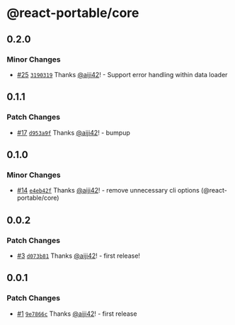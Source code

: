 # @react-portable/core

## 0.2.0

### Minor Changes

- [#25](https://github.com/ateam-dev/react-portable/pull/25) [`3190319`](https://github.com/ateam-dev/react-portable/commit/3190319d3c0cde8c8344a7f5f3cf508106a76d6c) Thanks [@aiji42](https://github.com/aiji42)! - Support error handling within data loader

## 0.1.1

### Patch Changes

- [#17](https://github.com/ateam-dev/react-portable/pull/17) [`d953a9f`](https://github.com/ateam-dev/react-portable/commit/d953a9f4b9fb8e40a4f291af444e8a872ca7a5bf) Thanks [@aiji42](https://github.com/aiji42)! - bumpup

## 0.1.0

### Minor Changes

- [#14](https://github.com/ateam-dev/react-portable/pull/14) [`e4eb42f`](https://github.com/ateam-dev/react-portable/commit/e4eb42f1df4fca90d312e5c93251d1a7ea95f1d4) Thanks [@aiji42](https://github.com/aiji42)! - remove unnecessary cli options (@react-portable/core)

## 0.0.2

### Patch Changes

- [#3](https://github.com/ateam-dev/react-portable/pull/3) [`d073b81`](https://github.com/ateam-dev/react-portable/commit/d073b8196680285c85bf70a5484df4fda7c8dff3) Thanks [@aiji42](https://github.com/aiji42)! - first release!

## 0.0.1

### Patch Changes

- [#1](https://github.com/ateam-dev/react-portable/pull/1) [`9e7866c`](https://github.com/ateam-dev/react-portable/commit/9e7866c26b7ca994a5d32a177759f66bafe3800c) Thanks [@aiji42](https://github.com/aiji42)! - first release

